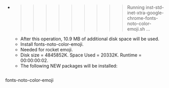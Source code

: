 * >>>>>>>>> Running inst-std-inet-xtra-google-chrome-fonts-noto-color-emoji.sh ...
  * After this operation, 10.9 MB of additional disk space will be used.
  * Install fonts-noto-color-emoji.
  * Needed for rocket emoji.
  * Disk size = 4845852K. Space Used = 20332K. Runtime = 00:00:00:02.
  * The following NEW packages will be installed:
  ```bash
fonts-noto-color-emoji
  ```
